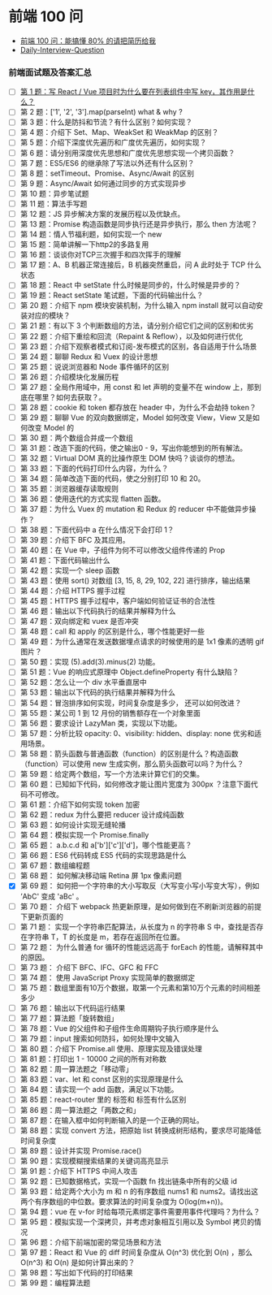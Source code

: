 # 前端 100 问

- [前端 100 问：能搞懂 80% 的请把简历给我](https://juejin.im/post/5d23e750f265da1b855c7bbe)
- [Daily-Interview-Question](https://github.com/Advanced-Frontend/Daily-Interview-Question)


### 前端面试题及答案汇总

- [ ] [第 1 题：写 React / Vue 项目时为什么要在列表组件中写 key，其作用是什么？](https://github.com/Advanced-Frontend/Daily-Interview-Question/issues/1)
- [ ] 第 2 题：['1', '2', '3'].map(parseInt) what & why ?
- [ ] 第 3 题：什么是防抖和节流？有什么区别？如何实现？
- [ ] 第 4 题：介绍下 Set、Map、WeakSet 和 WeakMap 的区别？
- [ ] 第 5 题：介绍下深度优先遍历和广度优先遍历，如何实现？
- [ ] 第 6 题：请分别用深度优先思想和广度优先思想实现一个拷贝函数？
- [ ] 第 7 题：ES5/ES6 的继承除了写法以外还有什么区别？
- [ ] 第 8 题：setTimeout、Promise、Async/Await 的区别
- [ ] 第 9 题：Async/Await 如何通过同步的方式实现异步
- [ ] 第 10 题：异步笔试题
- [ ] 第 11 题：算法手写题
- [ ] 第 12 题：JS 异步解决方案的发展历程以及优缺点。
- [ ] 第 13 题：Promise 构造函数是同步执行还是异步执行，那么 then 方法呢？
- [ ] 第 14 题：情人节福利题，如何实现一个 new
- [ ] 第 15 题：简单讲解一下http2的多路复用
- [ ] 第 16 题：谈谈你对TCP三次握手和四次挥手的理解
- [ ] 第 17 题：A、B 机器正常连接后，B 机器突然重启，问 A 此时处于 TCP 什么状态
- [ ] 第 18 题：React 中 setState 什么时候是同步的，什么时候是异步的？
- [ ] 第 19 题：React setState 笔试题，下面的代码输出什么？
- [ ] 第 20 题：介绍下 npm 模块安装机制，为什么输入 npm install 就可以自动安装对应的模块？
- [ ] 第 21 题：有以下 3 个判断数组的方法，请分别介绍它们之间的区别和优劣
- [ ] 第 22 题：介绍下重绘和回流（Repaint & Reflow），以及如何进行优化
- [ ] 第 23 题：介绍下观察者模式和订阅-发布模式的区别，各自适用于什么场景
- [ ] 第 24 题：聊聊 Redux 和 Vuex 的设计思想
- [ ] 第 25 题：说说浏览器和 Node 事件循环的区别
- [ ] 第 26 题：介绍模块化发展历程
- [ ] 第 27 题：全局作用域中，用 const 和 let 声明的变量不在 window 上，那到底在哪里？如何去获取？。
- [ ] 第 28 题：cookie 和 token 都存放在 header 中，为什么不会劫持 token？
- [ ] 第 29 题：聊聊 Vue 的双向数据绑定，Model 如何改变 View，View 又是如何改变 Model 的
- [ ] 第 30 题：两个数组合并成一个数组
- [ ] 第 31 题：改造下面的代码，使之输出0 - 9，写出你能想到的所有解法。
- [ ] 第 32 题：Virtual DOM 真的比操作原生 DOM 快吗？谈谈你的想法。
- [ ] 第 33 题：下面的代码打印什么内容，为什么？
- [ ] 第 34 题：简单改造下面的代码，使之分别打印 10 和 20。
- [ ] 第 35 题：浏览器缓存读取规则
- [ ] 第 36 题：使用迭代的方式实现 flatten 函数。
- [ ] 第 37 题：为什么 Vuex 的 mutation 和 Redux 的 reducer 中不能做异步操作？
- [ ] 第 38 题：下面代码中 a 在什么情况下会打印 1？
- [ ] 第 39 题：介绍下 BFC 及其应用。
- [ ] 第 40 题：在 Vue 中，子组件为何不可以修改父组件传递的 Prop
- [ ] 第 41 题：下面代码输出什么
- [ ] 第 42 题：实现一个 sleep 函数
- [ ] 第 43 题：使用 sort() 对数组 [3, 15, 8, 29, 102, 22] 进行排序，输出结果
- [ ] 第 44 题：介绍 HTTPS 握手过程
- [ ] 第 45 题：HTTPS 握手过程中，客户端如何验证证书的合法性
- [ ] 第 46 题：输出以下代码执行的结果并解释为什么
- [ ] 第 47 题：双向绑定和 vuex 是否冲突
- [ ] 第 48 题：call 和 apply 的区别是什么，哪个性能更好一些
- [ ] 第 49 题：为什么通常在发送数据埋点请求的时候使用的是 1x1 像素的透明 gif 图片？
- [ ] 第 50 题：实现 (5).add(3).minus(2) 功能。
- [ ] 第 51 题：Vue 的响应式原理中 Object.defineProperty 有什么缺陷？
- [ ] 第 52 题：怎么让一个 div 水平垂直居中
- [ ] 第 53 题：输出以下代码的执行结果并解释为什么
- [ ] 第 54 题：冒泡排序如何实现，时间复杂度是多少， 还可以如何改进？
- [ ] 第 55 题：某公司 1 到 12 月份的销售额存在一个对象里面
- [ ] 第 56 题：要求设计 LazyMan 类，实现以下功能。
- [ ] 第 57 题：分析比较 opacity: 0、visibility: hidden、display: none 优劣和适用场景。
- [ ] 第 58 题：箭头函数与普通函数（function）的区别是什么？构造函数（function）可以使用 new 生成实例，那么箭头函数可以吗？为什么？
- [ ] 第 59 题：给定两个数组，写一个方法来计算它们的交集。
- [ ] 第 60 题：已知如下代码，如何修改才能让图片宽度为 300px ？注意下面代码不可修改。
- [ ] 第 61 题：介绍下如何实现 token 加密
- [ ] 第 62 题：redux 为什么要把 reducer 设计成纯函数
- [ ] 第 63 题：如何设计实现无缝轮播
- [ ] 第 64 题：模拟实现一个 Promise.finally
- [ ] 第 65 题： a.b.c.d 和 a['b']['c']['d']，哪个性能更高？
- [ ] 第 66 题：ES6 代码转成 ES5 代码的实现思路是什么
- [ ] 第 67 题：数组编程题
- [ ] 第 68 题： 如何解决移动端 Retina 屏 1px 像素问题
- [x] 第 69 题： 如何把一个字符串的大小写取反（大写变小写小写变大写），例如 ’AbC' 变成 'aBc' 。
- [ ] 第 70 题： 介绍下 webpack 热更新原理，是如何做到在不刷新浏览器的前提下更新页面的
- [ ] 第 71 题： 实现一个字符串匹配算法，从长度为 n 的字符串 S 中，查找是否存在字符串 T，T 的长度是 m，若存在返回所在位置。
- [ ] 第 72 题： 为什么普通 for 循环的性能远远高于 forEach 的性能，请解释其中的原因。
- [ ] 第 73 题： 介绍下 BFC、IFC、GFC 和 FFC
- [ ] 第 74 题： 使用 JavaScript Proxy 实现简单的数据绑定
- [ ] 第 75 题：数组里面有10万个数据，取第一个元素和第10万个元素的时间相差多少
- [ ] 第 76 题：输出以下代码运行结果
- [ ] 第 77 题：算法题「旋转数组」
- [ ] 第 78 题：Vue 的父组件和子组件生命周期钩子执行顺序是什么
- [ ] 第 79 题：input 搜索如何防抖，如何处理中文输入
- [ ] 第 80 题：介绍下 Promise.all 使用、原理实现及错误处理
- [ ] 第 81 题：打印出 1 - 10000 之间的所有对称数
- [ ] 第 82 题：周一算法题之「移动零」
- [ ] 第 83 题：var、let 和 const 区别的实现原理是什么
- [ ] 第 84 题：请实现一个 add 函数，满足以下功能。
- [ ] 第 85 题：react-router 里的 <Link> 标签和 <a> 标签有什么区别
- [ ] 第 86 题：周一算法题之「两数之和」
- [ ] 第 87 题：在输入框中如何判断输入的是一个正确的网址。
- [ ] 第 88 题：实现 convert 方法，把原始 list 转换成树形结构，要求尽可能降低时间复杂度
- [ ] 第 89 题：设计并实现 Promise.race()
- [ ] 第 90 题：实现模糊搜索结果的关键词高亮显示
- [ ] 第 91 题：介绍下 HTTPS 中间人攻击
- [ ] 第 92 题：已知数据格式，实现一个函数 fn 找出链条中所有的父级 id
- [ ] 第 93 题：给定两个大小为 m 和 n 的有序数组 nums1 和 nums2。请找出这两个有序数组的中位数。要求算法的时间复杂度为 O(log(m+n))。
- [ ] 第 94 题：vue 在 v-for 时给每项元素绑定事件需要用事件代理吗？为什么？
- [ ] 第 95 题：模拟实现一个深拷贝，并考虑对象相互引用以及 Symbol 拷贝的情况
- [ ] 第 96 题：介绍下前端加密的常见场景和方法
- [ ] 第 97 题：React 和 Vue 的 diff 时间复杂度从 O(n^3) 优化到 O(n) ，那么 O(n^3) 和 O(n) 是如何计算出来的？
- [ ] 第 98 题：写出如下代码的打印结果
- [ ] 第 99 题：编程算法题